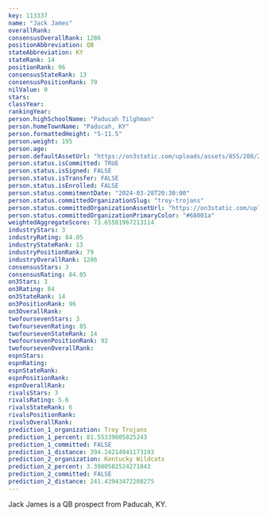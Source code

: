 ```yaml
---
key: 113337
name: "Jack James"
overallRank: 
consensusOverallRank: 1286
positionAbbreviation: QB
stateAbbreviation: KY
stateRank: 14
positionRank: 96
consensusStateRank: 13
consensusPositionRank: 79
nilValue: 0
stars: 
classYear: 
rankingYear: 
person.highSchoolName: "Paducah Tilghman"
person.homeTownName: "Paducah, KY"
person.formattedHeight: "5-11.5"
person.weight: 195
person.age: 
person.defaultAssetUrl: "https://on3static.com/uploads/assets/855/208/208855.jpeg"
person.status.isCommitted: TRUE
person.status.isSigned: FALSE
person.status.isTransfer: FALSE
person.status.isEnrolled: FALSE
person.status.commitmentDate: "2024-03-28T20:30:00"
person.status.committedOrganizationSlug: "troy-trojans"
person.status.committedOrganizationAssetUrl: "https://on3static.com/uploads/assets/775/214/214775.svg"
person.status.committedOrganizationPrimaryColor: "#68001a"
weightedAggregateScore: 73.65581967213114
industryStars: 3
industryRating: 84.05
industryStateRank: 13
industryPositionRank: 79
industryOverallRank: 1286
consensusStars: 3
consensusRating: 84.05
on3Stars: 3
on3Rating: 84
on3StateRank: 14
on3PositionRank: 96
on3OverallRank: 
twofoursevenStars: 3
twofoursevenRating: 85
twofoursevenStateRank: 14
twofoursevenPositionRank: 92
twofoursevenOverallRank: 
espnStars: 
espnRating: 
espnStateRank: 
espnPositionRank: 
espnOverallRank: 
rivalsStars: 3
rivalsRating: 5.6
rivalsStateRank: 6
rivalsPositionRank: 
rivalsOverallRank: 
prediction_1_organization: Troy Trojans
prediction_1_percent: 81.55339805825243
prediction_1_committed: FALSE
prediction_1_distance: 394.24214941173193
prediction_2_organization: Kentucky Wildcats
prediction_2_percent: 3.3980582524271843
prediction_2_committed: FALSE
prediction_2_distance: 241.43943472208275
---
```

Jack James is a QB prospect from Paducah, KY.